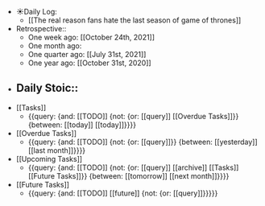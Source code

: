 - ☀️Daily Log:
    - [[The real reason fans hate the last season of game of thrones]]
- Retrospective::
    - One week ago: [[October 24th, 2021]]
    - One month ago: 
    - One quarter ago: [[July 31st, 2021]]
    - One year ago: [[October 31st, 2020]]
- Daily Stoic::
    - 
- [[Tasks]]
    - {{query: {and: [[TODO]] {not: {or: [[query]] [[Overdue Tasks]]}} {between: [[today]] [[today]]}}}}
- [[Overdue Tasks]]
    - {{query: {and: [[TODO]] {not: {or: [[query]]}} {between: [[yesterday]] [[last month]]}}}}
- [[Upcoming Tasks]]
    - {{query: {and: [[TODO]] {not: {or: [[query]] [[archive]] [[Tasks]] [[Future Tasks]]}} {between: [[tomorrow]] [[next month]]}}}}
- [[Future Tasks]]
    - {{query: {and: [[TODO]] [[future]] {not: {or: [[query]]}}}}}
